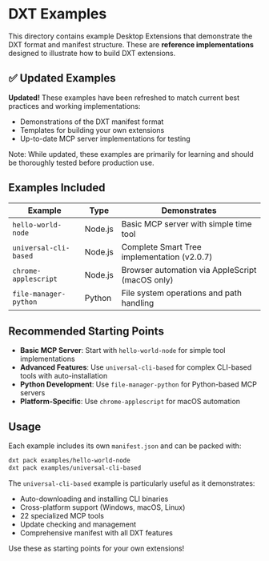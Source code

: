 # DXT Examples

This directory contains example Desktop Extensions that demonstrate the DXT format and manifest structure. These are **reference implementations** designed to illustrate how to build DXT extensions.

## ✅ Updated Examples

**Updated!** These examples have been refreshed to match current best practices and working implementations:

- Demonstrations of the DXT manifest format
- Templates for building your own extensions  
- Up-to-date MCP server implementations for testing

Note: While updated, these examples are primarily for learning and should be thoroughly tested before production use.

## Examples Included

| Example               | Type    | Demonstrates                                      |
| --------------------- | ------- | ------------------------------------------------- |
| `hello-world-node`    | Node.js | Basic MCP server with simple time tool           |
| `universal-cli-based` | Node.js | Complete Smart Tree implementation (v2.0.7)      |
| `chrome-applescript`  | Node.js | Browser automation via AppleScript (macOS only)  |
| `file-manager-python` | Python  | File system operations and path handling         |

## Recommended Starting Points

- **Basic MCP Server**: Start with `hello-world-node` for simple tool implementations
- **Advanced Features**: Use `universal-cli-based` for complex CLI-based tools with auto-installation
- **Python Development**: Use `file-manager-python` for Python-based MCP servers
- **Platform-Specific**: Use `chrome-applescript` for macOS automation

## Usage

Each example includes its own `manifest.json` and can be packed with:

```bash
dxt pack examples/hello-world-node
dxt pack examples/universal-cli-based
```

The `universal-cli-based` example is particularly useful as it demonstrates:
- Auto-downloading and installing CLI binaries
- Cross-platform support (Windows, macOS, Linux)  
- 22 specialized MCP tools
- Update checking and management
- Comprehensive manifest with all DXT features

Use these as starting points for your own extensions!
